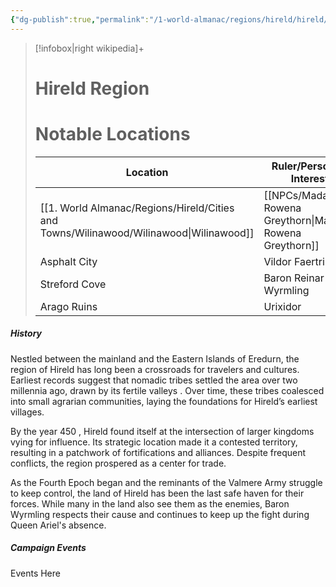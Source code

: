 ```yaml
---
{"dg-publish":true,"permalink":"/1-world-almanac/regions/hireld/hireld/"}
---
```



> [!infobox|right wikipedia]+
> # Hireld Region
> # Notable Locations
 >|  Location |  Ruler/Person of Interest |
> | ---- | --- |
> | [[1. World Almanac/Regions/Hireld/Cities and Towns/Wilinawood/Wilinawood\|Wilinawood]] | [[NPCs/Madame Rowena Greythorn\|Madame Rowena Greythorn]] |
> | Asphalt City | Vildor Faertrin|
> | Streford Cove | Baron Reinar Wyrmling|
> | Arago Ruins| Urixidor

##### History

Nestled between the mainland and the Eastern Islands of Eredurn, the region of Hireld has long been a crossroads for travelers and cultures. Earliest records suggest that nomadic tribes settled the area over two millennia ago, drawn by its fertile valleys . Over time, these tribes coalesced into small agrarian communities, laying the foundations for Hireld’s earliest villages.

By the year 450 , Hireld found itself at the intersection of larger kingdoms vying for influence. Its strategic location made it a contested territory, resulting in a patchwork of fortifications and alliances. Despite frequent conflicts, the region prospered as a center for trade. 

As the Fourth Epoch began and the reminants of the Valmere Army struggle to keep control, the land of Hireld has been the last safe haven for their forces. While many in the land also see them as the enemies, Baron Wyrmling respects their cause and continues to keep up the fight during Queen Ariel's absence.



##### Campaign Events

Events Here

